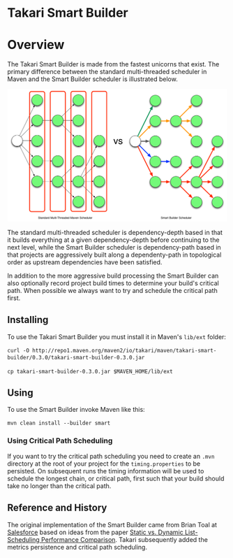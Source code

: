 # Takari Smart Builder

# Overview

The Takari Smart Builder is made from the fastest unicorns that exist. The primary difference between the standard multi-threaded scheduler in Maven and the Smart Builder scheduler is illustrated below.

![VsGraph](VsGraph.png)

The standard multi-threaded scheduler is dependency-depth based in that it builds everything at a given dependency-depth before continuing to the next level, while the Smart Builder scheduler is dependency-path based in that projects are aggressively built along a dependenty-path in topological order as upstream dependencies have been satisfied. 

In addition to the more aggressive build processing the Smart Builder can also optionally record project build times to determine your build's critical path. When possible we always want to try and schedule the critical path first.

## Installing

To use the Takari Smart Builder you must install it in Maven's `lib/ext` folder:

```
curl -O http://repo1.maven.org/maven2/io/takari/maven/takari-smart-builder/0.3.0/takari-smart-builder-0.3.0.jar

cp takari-smart-builder-0.3.0.jar $MAVEN_HOME/lib/ext
```

## Using

To use the Smart Builder invoke Maven like this:

```
mvn clean install --builder smart
```

### Using Critical Path Scheduling

If you want to try the critical path scheduling you need to create an `.mvn` directory at the root of your project for the `timing.properties` to be persisted. On subsequent runs the timing information will be used to schedule the longest chain, or critical path, first such that your build should take no longer than the critical path. 

## Reference and History

The original implementation of the Smart Builder came from Brian Toal at [Salesforce][1] based on ideas from the paper [Static vs. Dynamic List-Scheduling Performance Comparison][2]. Takari subsequently added the metrics persistence and critical path scheduling.

[1]: http://salesforce.com
[2]: 4Hagras.pdf